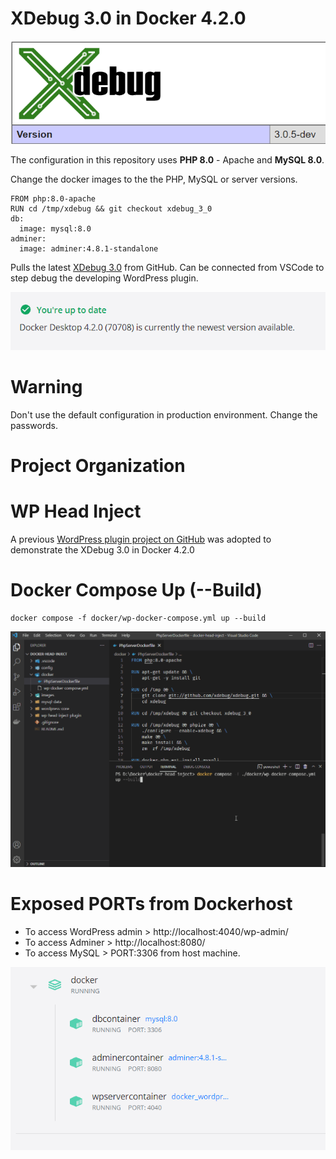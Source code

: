 # XDebug 3.0 in Docker 4.2.0

![xdebug](images/xdebug-3.0.5-dev.png)

The configuration in this repository uses **PHP 8.0** - Apache and **MySQL 8.0**. 

Change the docker images to the the PHP, MySQL or server versions.

```
FROM php:8.0-apache
RUN cd /tmp/xdebug && git checkout xdebug_3_0
db:
  image: mysql:8.0
adminer:
  image: adminer:4.8.1-standalone
```

Pulls the latest [XDebug 3.0](https://github.com/xdebug/xdebug) from GitHub. Can be connected from VSCode to step debug the developing WordPress plugin.

![docker](images/docker-4.2.0.png)

# Warning

Don't use the default configuration in production environment. Change the passwords.

# Project Organization


# WP Head Inject

A previous [WordPress plugin project on GitHub](https://github.com/praveendias1180/Head-Inject-WordPress-Plugin) was adopted to demonstrate the XDebug 3.0 in Docker 4.2.0 

# Docker Compose Up (--Build)

```
docker compose -f docker/wp-docker-compose.yml up --build
```

![docker-in-action](images/docker-in-action.gif)

# Exposed PORTs from Dockerhost

- To access WordPress admin > http://localhost:4040/wp-admin/
- To access Adminer > http://localhost:8080/
- To access MySQL > PORT:3306 from host machine.

![Docker WP](images/docker-wp.png)